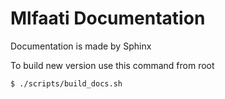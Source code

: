 # Mlfaati Documentation


Documentation is made by Sphinx

To build new version use this command from root

```shell
$ ./scripts/build_docs.sh
```
